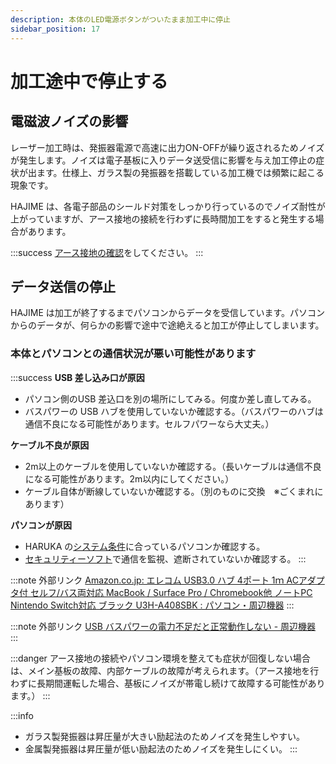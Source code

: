 ```yaml
---
description: 本体のLED電源ボタンがついたまま加工中に停止
sidebar_position: 17
---
```


# 加工途中で停止する

## 電磁波ノイズの影響

レーザー加工時は、発振器電源で高速に出力ON-OFFが繰り返されるためノイズが発生します。ノイズは電子基板に入りデータ送受信に影響を与え加工停止の症状が出ます。仕様上、ガラス製の発振器を搭載している加工機では頻繁に起こる現象です。

HAJIME は、各電子部品のシールド対策をしっかり行っているのでノイズ耐性が上がっていますが、アース接地の接続を行わずに長時間加工をすると発生する場合があります。

:::success
[アース接地の確認](/docs/basic/earth)をしてください。
:::

## データ送信の停止

HAJIME は加工が終了するまでパソコンからデータを受信しています。パソコンからのデータが、何らかの影響で途中で途絶えると加工が停止してしまいます。

### 本体とパソコンとの通信状況が悪い可能性があります <a href="#topasokontonogaigaarimasu" id="topasokontonogaigaarimasu"></a>

:::success
**USB 差し込み口が原因**

* パソコン側のUSB 差込口を別の場所にしてみる。何度か差し直してみる。
* バスパワーの USB ハブを使用していないか確認する。（バスパワーのハブは通信不良になる可能性があります。セルフパワーなら大丈夫。）

**ケーブル不良が原因**

* 2m以上のケーブルを使用していないか確認する。（長いケーブルは通信不良になる可能性があります。2m以内にしてください。）
* ケーブル自体が断線していないか確認する。（別のものに交換　※ごくまれにあります）

**パソコンが原因**

* HARUKA の[システム条件](/docs/basic/pc_spec)に合っているパソコンか確認する。
* [セキュリティーソフト](/docs/soft/harukaganishinai/sekyuritsofutono)で通信を監視、遮断されていないか確認する。
:::

:::note 外部リンク
[Amazon.co.jp: エレコム USB3.0 ハブ 4ポート 1ｍ ACアダプタ付 セルフ/バス両対応 MacBook / Surface Pro / Chromebook他 ノートPC Nintendo Switch対応 ブラック U3H-A408SBK : パソコン・周辺機器](https://www.amazon.co.jp/dp/B00KKJJCXC/?coliid=I9R7OGQUCPEL4&colid=2P27YP4M43BSD&psc=1) 
:::

:::note 外部リンク
[USB バスパワーの電力不足だと正常動作しない - 周辺機器](https://pcinformation.info/peripheral/usb-bus-power.html) 
:::

:::danger
アース接地の接続やパソコン環境を整えても症状が回復しない場合は、メイン基板の故障、内部ケーブルの故障が考えられます。（アース接地を行わずに長期間運転した場合、基板にノイズが帯電し続けて故障する可能性があります。）
:::

:::info
* ガラス製発振器は昇圧量が大きい励起法のためノイズを発生しやすい。
* 金属製発振器は昇圧量が低い励起法のためノイズを発生しにくい。
:::

